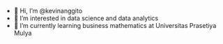- 👋 Hi, I’m @kevinanggito
- 👀 I’m interested in data science and data analytics
- 🌱 I’m currently learning business mathematics at Universitas Prasetiya Mulya

<!---
kevinanggito/kevinanggito is a ✨ special ✨ repository because its `README.md` (this file) appears on your GitHub profile.
You can click the Preview link to take a look at your changes.
--->

